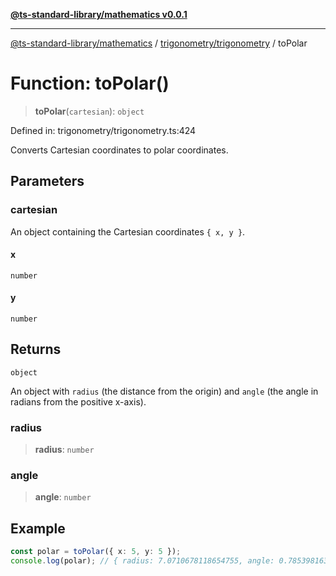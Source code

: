 [**@ts-standard-library/mathematics v0.0.1**](../../../README.md)

***

[@ts-standard-library/mathematics](../../../README.md) / [trigonometry/trigonometry](../README.md) / toPolar

# Function: toPolar()

> **toPolar**(`cartesian`): `object`

Defined in: trigonometry/trigonometry.ts:424

Converts Cartesian coordinates to polar coordinates.

## Parameters

### cartesian

An object containing the Cartesian coordinates `{ x, y }`.

#### x

`number`

#### y

`number`

## Returns

`object`

An object with `radius` (the distance from the origin) and `angle` (the angle in radians from the positive x-axis).

### radius

> **radius**: `number`

### angle

> **angle**: `number`

## Example

```typescript
const polar = toPolar({ x: 5, y: 5 });
console.log(polar); // { radius: 7.0710678118654755, angle: 0.7853981633974483 }
```
